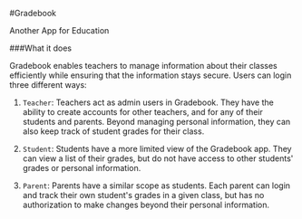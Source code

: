 #Gradebook

Another App for Education

###What it does

Gradebook enables teachers to manage information about their classes efficiently
while ensuring that the information stays secure.  Users can login three different ways:

1. `Teacher`: Teachers act as admin users in Gradebook.  They have the ability to
create accounts for other teachers, and for any of their students and parents. Beyond
managing personal information, they can also keep track of student grades for their
class.

2. `Student`: Students have a more limited view of the Gradebook app.  They can
view a list of their grades, but do not have access to other students' grades or
personal information.

3. `Parent`: Parents have a similar scope as students.  Each parent can login and
track their own student's grades in a given class, but has no authorization to
make changes beyond their personal information.
